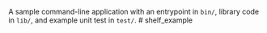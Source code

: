 A sample command-line application with an entrypoint in `bin/`, library code
in `lib/`, and example unit test in `test/`.
#   s h e l f _ e x a m p l e  
 